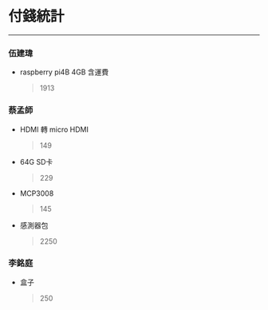 # 付錢統計
---
### 伍建瑋
- raspberry pi4B 4GB 含運費
	> 1913
### 蔡孟師
- HDMI 轉 micro HDMI 
	> 149
- 64G SD卡
	> 229
- MCP3008
	> 145
- 感測器包
	> 2250
### 李銘庭
- 盒子
	> 250
